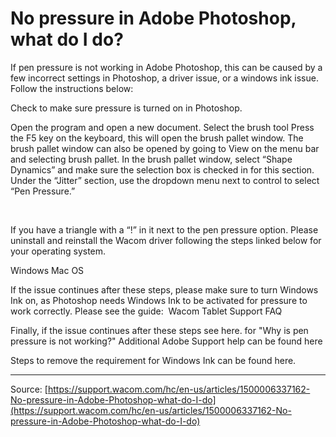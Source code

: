 # No pressure in Adobe Photoshop, what do I do?

If pen pressure is not working in Adobe Photoshop, this can be caused by a few incorrect settings in Photoshop, a driver issue, or a windows ink issue. Follow the instructions below:

Check to make sure pressure is turned on in Photoshop.

Open the program and open a new document.
Select the brush tool
Press the F5 key on the keyboard, this will open the brush pallet window. The brush pallet window can also be opened by going to View on the menu bar and selecting brush pallet.
In the brush pallet window, select “Shape Dynamics” and make sure the selection box is checked in for this section. Under the “Jitter” section, use the dropdown menu next to control to select “Pen Pressure.”








 

If you have a triangle with a “!” in it next to the pen pressure option. Please uninstall and reinstall the Wacom driver following the steps linked below for your operating system.

Windows
Mac OS


If the issue continues after these steps, please make sure to turn Windows Ink on, as Photoshop needs Windows Ink to be activated for pressure to work correctly. Please see the guide:  Wacom Tablet Support FAQ

Finally, if the issue continues after these steps see here. for "Why is pen pressure is not working?"
Additional Adobe Support help can be found here

Steps to remove the requirement for Windows Ink can be found here.

---
Source: [https://support.wacom.com/hc/en-us/articles/1500006337162-No-pressure-in-Adobe-Photoshop-what-do-I-do](https://support.wacom.com/hc/en-us/articles/1500006337162-No-pressure-in-Adobe-Photoshop-what-do-I-do)
